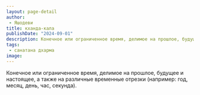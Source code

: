 ```yaml
---
layout: page-detail
author:
 - Яшодеви
title: кханда-кала
publishDate: "2024-09-01"
description: Конечное или ограниченное время, делимое на прошлое, будущее и настоящее, а также на различные временные отрезки (например год, месяц, день, час, секунда).
tags:
 - санатана дхарма
image: 
---
```


Конечное или ограниченное время, делимое на прошлое, будущее и настоящее, а также на различные временные отрезки (например: год, месяц, день, час, секунда).

